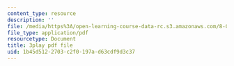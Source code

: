 ```yaml
---
content_type: resource
description: ''
file: /media/https%3A/open-learning-course-data-rc.s3.amazonaws.com/8-06-quantum-physics-iii-spring-2018/1b45d5122703c2f0197ad63cdf9d3c37_Ug0HxeKGC8s.pdf
file_type: application/pdf
resourcetype: Document
title: 3play pdf file
uid: 1b45d512-2703-c2f0-197a-d63cdf9d3c37
---
```

